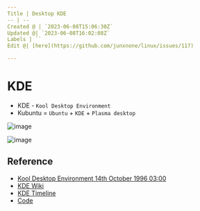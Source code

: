 ```yaml
---
Title | Desktop KDE
-- | --
Created @ | `2023-06-08T15:06:30Z`
Updated @| `2023-06-08T16:02:08Z`
Labels | ``
Edit @| [here](https://github.com/junxnone/linux/issues/117)

---
```

# KDE

- KDE - `Kool Desktop Environment`
- Kubuntu = `Ubuntu` + `KDE` + `Plasma desktop`

![image](https://github.com/junxnone/linux/assets/2216970/5dd59587-391f-4cc3-aecd-c864415dafdd)


![image](https://github.com/junxnone/linux/assets/2216970/3f265652-cce8-4cd0-8af7-07d3c5500a91)


## Reference
- [Kool Desktop Environment 14th October 1996 03:00](https://kde.org/announcements/announcement/)
- [KDE Wiki](https://userbase.kde.org/Welcome_to_KDE_UserBase)
- [KDE Timeline](https://timeline.kde.org/zh-cn/)
- [Code](https://invent.kde.org/explore/groups?sort=name_asc)
